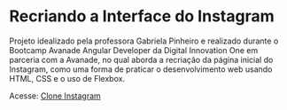 # Recriando a Interface do Instagram

Projeto idealizado pela professora Gabriela Pinheiro e realizado durante o Bootcamp Avanade Angular Developer da Digital Innovation One em parceria com a Avanade, no qual aborda a recriação da página inicial do Instagram, como uma forma de praticar o desenvolvimento web usando HTML, CSS e o uso de Flexbox.

Acesse: [Clone Instagram](https://brantheoliver.github.io/recriando_interface_instagram/)
